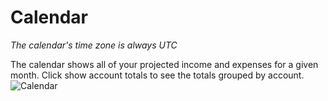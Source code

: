 # Calendar
*The calendar's time zone is always UTC*

The calendar shows all of your projected income and expenses for a given month. Click show account totals to see the totals grouped by account.
![Calendar](https://imgur.com/rXiJpYC.jpg)
